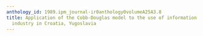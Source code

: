 ```yaml
---
anthology_id: 1989.ipm_journal-ir0anthology0volumeA25A3.8
title: Application of the Cobb-Douglas model to the use of information resources by
  industry in Croatia, Yugoslavia
---
```

